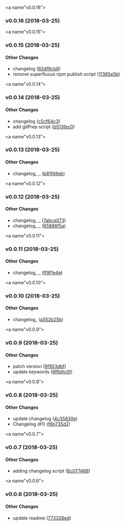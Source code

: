 <a name"v0.0.16"></a>
### v0.0.16 (2018-03-25)

<a name"v0.0.15"></a>
### v0.0.15 (2018-03-25)


#### Other Changes

* changelog ([62df9cb6](https://github.com/jforaker/boilr-module/commit/62df9cb6))
* remove superfluous npm publish script ([11385e5b](https://github.com/jforaker/boilr-module/commit/11385e5b))

<a name"v0.0.14"></a>
### v0.0.14 (2018-03-25)


#### Other Changes

* changelog ([c5cf64c3](https://github.com/jforaker/boilr-module/commit/c5cf64c3))
* add gitPrep script ([b513fec0](https://github.com/jforaker/boilr-module/commit/b513fec0))

<a name"v0.0.13"></a>
### v0.0.13 (2018-03-25)


#### Other Changes

* changelog_ _ ([b81f49eb](https://github.com/jforaker/boilr-module/commit/b81f49eb))

<a name"v0.0.12"></a>
### v0.0.12 (2018-03-25)


#### Other Changes

* changelog_ _ ([7abce073](https://github.com/jforaker/boilr-module/commit/7abce073))
* changelog_ _ ([65886f5a](https://github.com/jforaker/boilr-module/commit/65886f5a))

<a name"v0.0.11"></a>
### v0.0.11 (2018-03-25)


#### Other Changes

* changelog_ _ ([ff9f1e4e](https://github.com/jforaker/boilr-module/commit/ff9f1e4e))

<a name"v0.0.10"></a>
### v0.0.10 (2018-03-25)


#### Other Changes

* changelog_ ([a552b25b](https://github.com/jforaker/boilr-module/commit/a552b25b))

<a name"v0.0.9"></a>
### v0.0.9 (2018-03-25)


#### Other Changes

* patch version ([9f953dbf](https://github.com/jforaker/boilr-module/commit/9f953dbf))
* update keywords ([6ffb9c0f](https://github.com/jforaker/boilr-module/commit/6ffb9c0f))

<a name"v0.0.8"></a>
### v0.0.8 (2018-03-25)


#### Other Changes

* update changelog ([4c35830e](https://github.com/jforaker/boilr-module/commit/4c35830e))
* Changelog (#1) ([f6b735d2](https://github.com/jforaker/boilr-module/commit/f6b735d2))

<a name"v0.0.7"></a>
### v0.0.7 (2018-03-25)


#### Other Changes

* adding changelog script ([6c077468](https://github.com/jforaker/boilr-module/commit/6c077468))

<a name"v0.0.6"></a>
### v0.0.6 (2018-03-25)


#### Other Changes

* update readme ([773328ed](https://github.com/jforaker/boilr-module/commit/773328ed))

